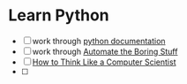 # Learn Python
- [ ] work through [python documentation](oython.org)
- [ ] work through [Automate the Boring Stuff](https://automatetheboringstuff.co)
- [ ] [How to Think Like a Computer
Scientist](http://openbookproject.net/thinkcs/python/english3e/)
- [ ]
